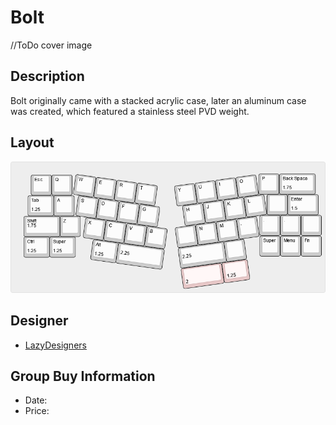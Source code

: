 # Bolt

//ToDo cover image

## Description
Bolt originally came with a stacked acrylic case, later an aluminum case was created, which featured a stainless steel PVD weight.

## Layout
![](./Images/bolt_layout.PNG)

## Designer
 - [LazyDesigners](https://lazydesigners.cn/)

## Group Buy Information
- Date:
- Price:
